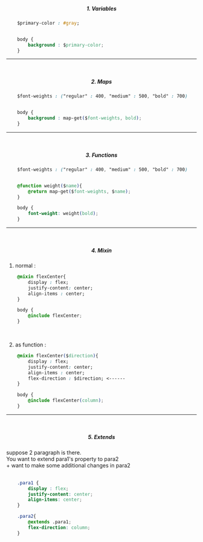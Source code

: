 <h5 align="center"> 1. Variables </h5>

```css
    $primary-color : #gray;


    body {
        background : $primary-color;
    }
```
<hr></br>
<h5 align="center"> 2. Maps </h5>

```css
    $font-weights : ("regular" : 400, "medium" : 500, "bold" : 700)


    body {
        background : map-get($font-weights, bold);
    }
```

<hr></br>
<h5 align="center"> 3. Functions </h5>

```css
    $font-weights : ("regular" : 400, "medium" : 500, "bold" : 700)


    @function weight($name){
        @return map-get($font-weights, $name);
    }

    body {
        font-weight: weight(bold);
    }
```
<hr></br>
<h5 align="center"> 4. Mixin </h5>

1. normal : 
```css
    @mixin flexCenter{
        display : flex;
        justify-content: center;
        align-items : center;
    }

    body {
        @include flexCenter;
    }
```
<br>

2. as function : 
```css
    @mixin flexCenter($direction){
        display : flex;
        justify-content: center;
        align-items : center;
        flex-direction : $direction; <------
    }

    body {
        @include flexCenter(column);
    }
```


<hr></br>
<h5 align="center"> 5. Extends </h5>
suppose 2 paragraph is there. <br>
You want to extend para1's property to para2</br>
+ want to make some additional changes in para2 <br><br>


```css
    .para1 {
        display : flex;
        justify-content: center;
        align-items: center;
    }

    .para2{
        @extends .para1;
        flex-direction: column;
    }
```


